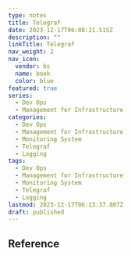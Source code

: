 ```yaml
---
type: notes
title: Telegraf
date: 2023-12-17T06:08:21.515Z
description: ""
linkTitle: Telegraf
nav_weight: 2
nav_icon:
  vendor: bs
  name: book
  color: blue
featured: true
series:
  - Dev Ops
  - Management for Infrastructure
categories:
  - Dev Ops
  - Management for Infrastructure
  - Monitoring System
  - Telegraf
  - Logging
tags:
  - Dev Ops
  - Management for Infrastructure
  - Monitoring System
  - Telegraf
  - Logging
lastmod: 2023-12-17T06:13:37.807Z
draft: published
---
```


## Reference
